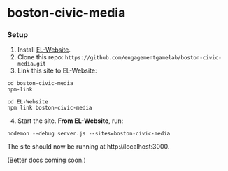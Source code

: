 # boston-civic-media
### Setup
1. Install [EL-Website](https://github.com/engagementgamelab/EL-Website).
2. Clone this repo: `https://github.com/engagementgamelab/boston-civic-media.git`
3. Link this site to EL-Website: 

  ```
  cd boston-civic-media
  npm-link
  ```
  
  ```
  cd EL-Website
  npm link boston-civic-media
  ```
  
4. Start the site. **From EL-Website**, run:

  ```
  nodemon --debug server.js --sites=boston-civic-media
  ```
The site should now be running at http://localhost:3000.

(Better docs coming soon.)
